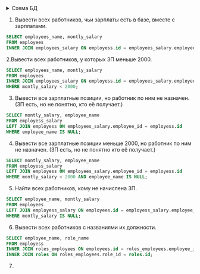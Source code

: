 <details>
  <summary>Схема БД</summary>
  ![Db_test_vlad](https://user-images.githubusercontent.com/89102886/143135689-2839d434-3487-411d-89f9-c014a32a1c16.png)
</details>

1. Вывести всех работников, чьи зарплаты есть в базе, вместе с зарплатами.
```sql
SELECT employees_name, montly_salary
FROM employees
INNER JOIN employees_salary ON employess.id = employees_salary.employee_id
```
2.Вывести всех работников, у которых ЗП меньше 2000.
```sql
SELECT employees_name, montly_salary
FROM employees
INNER JOIN employees_salary ON employess.id = employees_salary.employee_id
WHERE montly_salary < 2000;
```
3. Вывести все зарплатные позиции, но работник по ним не назначен. (ЗП есть, но не понятно, кто её получает.)
```sql
SELECT montly_salary, employee_name
FROM employess_salary
LEFT JOIN employess ON employees_salary.employee_id = employess.id
WHERE employee_name IS NULL;
```
4. Вывести все зарплатные позиции меньше 2000, но работник по ним не назначен. (ЗП есть, но не понятно кто её получает.)
```sql
SELECT montly_salary, employee_name
FROM employess_salary
LEFT JOIN employess ON employees_salary.employee_id = employess.id
WHERE montly_salary < 2000 AND employee_name IS NULL;
```
5. Найти всех работников, кому не начислена ЗП.
```sql
SELECT employee_name, montly_salary
FROM employees
LEFT JOIN employess_salary ON employees.id = employess_salary.employee_id
WHERE montly_salary IS NULL;
```
6. Вывести всех работников с названиями их должности.
```sql
SELECT employee_name, role_name
FROM employess
INNER JOIN roles_employees ON employees.id = roles_employees.employee_id
INNER JOIN roles ON roles_employees.role_id = roles.id;
```
7.









